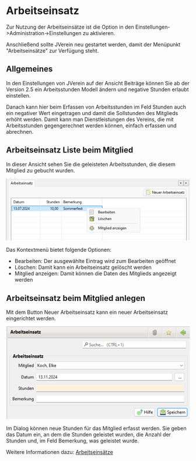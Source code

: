 # Arbeitseinsatz

Zur Nutzung der Arbeitseinsätze ist die Option in den Einstellungen->Administration->Einstellungen zu aktivieren.

Anschließend sollte JVerein neu gestartet werden, damit der Menüpunkt "Arbeitseinsätze" zur Verfügung steht.

## Allgemeines

In den Einstellungen von JVerein auf der Ansicht Beiträge können Sie ab der Version 2.5 ein Arbeitsstunden Modell ändern und negative Stunden erlaubt einstellen.

Danach kann hier beim Erfassen von Arbeitsstunden im Feld Stunden auch ein negativer Wert eingetragen und damit die Sollstunden des Mitglieds erhöht werden. Damit kann man Dienstleistungen des Vereins, die mit Arbeitsstunden gegengerechnet werden können, einfach erfassen und abrechnen.

## Arbeitseinsatz Liste beim Mitglied

In dieser Ansicht sehen Sie die geleisteten Arbeitsstunden, die diesem Mitglied zu gebucht wurden.

![](../../../v3.1.x/mitglieder/content/img/ArbeitseinsatzTab.png)

Das Kontextmenü bietet folgende Optionen:

* Bearbeiten: Der ausgewählte Eintrag wird zum Bearbeiten geöffnet
* Löschen: Damit kann ein Arbeitseinsatz gelöscht werden
* Mitglied anzeigen: Damit können die Daten des Mitglieds angezeigt werden

## Arbeitseinsatz beim Mitglied anlegen

Mit dem Button Neuer Arbeitseinsatz kann ein neuer Arbeitseinsatz eingerichtet werden.

![](../../../v3.1.x/mitglieder/img/ArbeitseinsatzView.png)

Im Dialog können neue Stunden für das Mitglied erfasst werden. Sie geben das Datum ein, an dem die Stunden geleistet wurden, die Anzahl der Stunden und, im Feld Bemerkung, was geleistet wurde.

Weitere Informationen dazu: [Arbeitseinsätze](../arbeitseinsatz.md)
